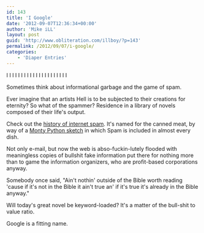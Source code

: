 ```yaml
---
id: 143
title: 'I Google'
date: '2012-09-07T12:36:34+00:00'
author: 'Mike iLL'
layout: post
guid: 'http://www.obliteration.com/illboy/?p=143'
permalink: /2012/09/07/i-google/
categories:
    - 'Diaper Entries'
---
```


I I I I I I I I I I I I I I I I I I I I I

Sometimes think about informational garbage and the game of spam.

Ever imagine that an artists Hell is to be subjected to their creations for eternity?
So what of the spammer? Residence in a library of novels composed of their life's output.

Check out the <a title="Internet Spam WIkipedia" href="http://en.wikipedia.org/wiki/Spam_%28electronic%29" target="_blank" rel="noopener noreferrer">history of internet spam</a>. It's named for the canned meat, by way of a <a title="Spam (Monty Python)" href="http://en.wikipedia.org/wiki/Spam_%28Monty_Python%29">Monty Python sketch</a> in which Spam is included in almost every dish.

Not only e-mail, but now the web is abso-fuckin-lutely flooded with meaningless copies of bullshit fake information put there for nothing more than to game the information organizers, who are profit-based corporations anyway.

Somebody once said, "Ain't nothin' outside of the Bible worth reading 'cause if it's not in the Bible it ain't true an' if it's true it's already in the Bible anyway."

Will today's great novel be keyword-loaded? It's a matter of the bull-shit to value ratio.

Google is a fitting name.
